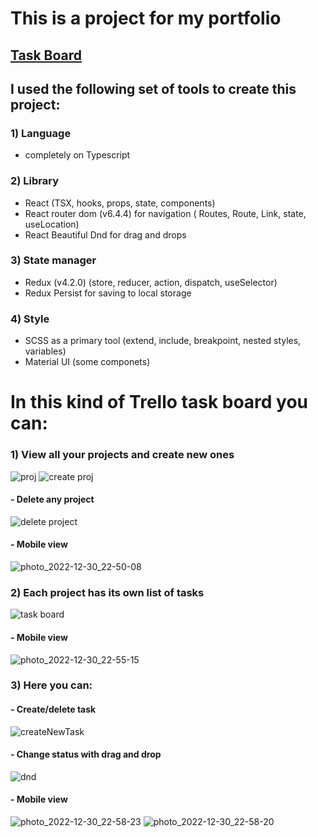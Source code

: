 # This is a project for my portfolio

## [Task Board](https://rataysh.github.io/taskBoard/)

## I used the following set of tools to create this project:

### 1) Language 
- completely on Typescript
### 2) Library 
- React (TSX, hooks, props, state, components)
- React router dom (v6.4.4) for navigation ( Routes, Route, Link, state, useLocation)
- React Beautiful Dnd for drag and drops
### 3) State manager 
- Redux (v4.2.0) (store, reducer, action, dispatch, useSelector)
- Redux Persist for saving to local storage
### 4) Style
- SCSS as a primary tool (extend, include, breakpoint, nested styles, variables)
- Material UI (some componets)



# In this kind of Trello task board you can:
### 1) View all your projects and create new ones
![proj](https://user-images.githubusercontent.com/88318279/210100575-c485e14e-0bfd-4eab-847b-c6d0166e00fd.png)
![create proj](https://user-images.githubusercontent.com/88318279/210100580-8af6acb1-bcdf-44eb-8127-56a3f3373458.png)
#### - Delete any project
![delete project](https://user-images.githubusercontent.com/88318279/210100781-ce26a666-3be4-4e4e-a7c4-416fb6da161e.png)
#### - Mobile view
![photo_2022-12-30_22-50-08](https://user-images.githubusercontent.com/88318279/210100610-b3e8774f-6154-41dc-981b-af4d38e7643f.jpg)

### 2) Each project has its own list of tasks
![task board](https://user-images.githubusercontent.com/88318279/210101137-8de7b98d-dafb-4b60-b5ff-c162486c1654.png)
#### - Mobile view
![photo_2022-12-30_22-55-15](https://user-images.githubusercontent.com/88318279/210102170-6e567e69-b23e-4d16-98e8-a1bb85767a4d.jpg)

### 3) Here you can:
#### - Create/delete task
![createNewTask](https://user-images.githubusercontent.com/88318279/210101485-6d9f77ee-2e93-4e92-8da4-d45258388815.png)

#### - Change status with drag and drop
![dnd](https://user-images.githubusercontent.com/88318279/210102100-d48b50bb-1fa6-4e87-8af9-8936ad0c319e.png)

#### - Mobile view
![photo_2022-12-30_22-58-23](https://user-images.githubusercontent.com/88318279/210101712-53260dbb-b649-4a2c-afc7-b3952759b4a7.jpg)
![photo_2022-12-30_22-58-20](https://user-images.githubusercontent.com/88318279/210101723-fcea4464-759c-4957-a969-bb8ed4493342.jpg)
